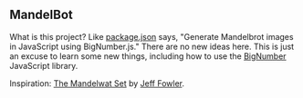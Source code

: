 MandelBot
---------

What is this project?  Like [package.json](package.json) says, "Generate Mandelbrot images in JavaScript using BigNumber.js."
There are no new ideas here.  This is just an excuse to learn some new things, including how to use the
[BigNumber](https://github.com/MikeMcl/bignumber.js) JavaScript library.

Inspiration: [The Mandelwat Set](https://medium.com/dailyjs/the-mandelwat-set-c3037204bf83) by [Jeff Fowler](http://blog.jfo.click/).
